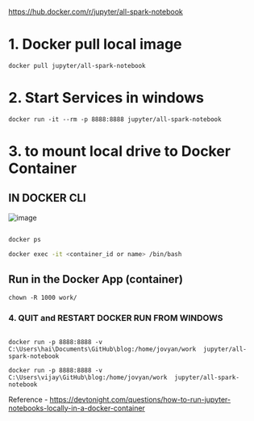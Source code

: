 
https://hub.docker.com/r/jupyter/all-spark-notebook


# 1. Docker pull local image
`docker pull jupyter/all-spark-notebook`

# 2. Start Services in windows 
``` 
docker run -it --rm -p 8888:8888 jupyter/all-spark-notebook  
```

# 3. to mount local drive to Docker Container 

##  IN DOCKER CLI
![image](https://user-images.githubusercontent.com/3804538/185597774-323ec718-450a-4d26-b693-23f07ba1a05f.png)

```bash

docker ps

docker exec -it <container_id or name> /bin/bash

```

## Run in the Docker App (container) 

`chown -R 1000 work/`


### 4. QUIT and RESTART DOCKER RUN FROM WINDOWS
```

docker run -p 8888:8888 -v C:\Users\hai\Documents\GitHub\blog:/home/jovyan/work  jupyter/all-spark-notebook  

docker run -p 8888:8888 -v C:\Users\vijay\GitHub\blog:/home/jovyan/work  jupyter/all-spark-notebook  

```


Reference - https://devtonight.com/questions/how-to-run-jupyter-notebooks-locally-in-a-docker-container
